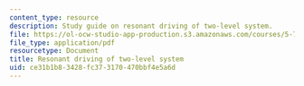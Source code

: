 ```yaml
---
content_type: resource
description: Study guide on resonant driving of two-level system.
file: https://ol-ocw-studio-app-production.s3.amazonaws.com/courses/5-74-introductory-quantum-mechanics-ii-spring-2009/ce31b1b83428fc373170470bbf4e5a6d_MIT5_74s09_study01.pdf
file_type: application/pdf
resourcetype: Document
title: Resonant driving of two-level system
uid: ce31b1b8-3428-fc37-3170-470bbf4e5a6d
---
```

